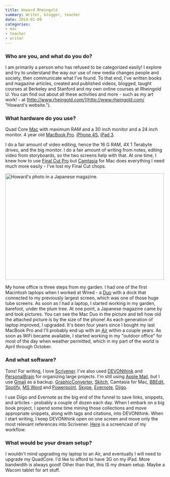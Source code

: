 ```yaml
---
title: Howard Rheingold
summary: Writer, blogger, teacher
date: 2014-01-09
categories:
- mac
- teacher
- writer
---
```


### Who are you, and what do you do?

I am primarily a person who has refused to be categorized easily! I explore and try to understand the way our use of new media changes people and society, then communicate what I've found. To that end, I've written books and magazine articles, created and published videos, blogged, taught courses at Berkeley and Stanford and my own online courses at Rheingold U. You can find out about all these activities and more - such as my art work! - at [http://www.rheingold.com/](http://www.rheingold.com/ "Howard's website.").

### What hardware do you use?

Quad Core [Mac][mac-pro] with maximum RAM and a 30 inch monitor and a 24 inch monitor. 4 year old [MacBook Pro][macbook-pro]. [iPhone 4S][iphone-4s], [iPad 3][ipad-3].

I do a fair amount of video editing, hence the 16 G RAM, 4X 1 Terabyte drives, and the big monitor. I do a fair amount of writing from notes, editing video from storyboards, so the two screens help with that. At one time, I knew how to use [Final Cut Pro][final-cut-pro] but [Camtasia][] for Mac does everything I need much more easily - I've lost my Final Cut chops.

<img src="/images/interviews/howard.rheingold/magazine.jpg" width="500" height="335" alt="Howard's photo in a Japanese magazine." class="detail">

My home office is three steps from my garden. I had one of the first Macintosh laptops when I worked at Wired - a [Duo][powerbook-duo] with a dock that connected to my previously largest screen, which was one of those huge tube screens. As soon as I had a laptop, I started working in my garden, barefoot, under the plum tree. At one point, a Japanese magazine came by and took pictures. You can see the Mac Duo in the picture and tell how old the attached picture is by the size of the phone! As each generation of laptop improved, I upgraded. It's been four years since I bought my last MacBook Pro and I'll probably end up with an [Air][macbook-air] within a couple years. As soon as WiFi became available, I started working in my "outdoor office" for most of the day when weather permitted, which in my part of the world is April through October.

### And what software?

Tons! For writing, I love [Scrivener][]. I've also used [DEVONthink][] and [PersonalBrain][] for organizing large projects. I'm still using [Apple Mail][mail], but I use [Gmail][] as a backup. [GraphicConverter][], [Skitch][], Camtasia for Mac, [BBEdit][], [Spotify][], [MS Word][word] and [Powerpoint][], [Skype][], [Evernote][], [Diigo][].

I use Diigo and Evernote as the big end of the funnel to save links, snippets, and articles - probably a couple of dozen each day. When I embark on a big book project, I spend some time mining those collections and move appropriate snippets, along with tags and citations, into DEVONthink. When I start writing, I keep DEVONthink open on one screen and move only the most relevant references into Scrivener. [Here](http://www.screenr.com/rNl/ "A screencast of Howard's workflow.") is a screencast of my workflow.

### What would be your dream setup?

I wouldn't mind upgrading my laptop to an Air, and eventually I will need to upgrade my QuadCore. I'd like to afford to have 3G on my iPad. More bandwidth is always good! Other than that, this IS my dream setup. Maybe a Wacom tablet for art stuff.

[bbedit]: http://www.barebones.com/products/bbedit/ "A text editor for the Mac."
[camtasia]: https://www.techsmith.com/video-editor.html "Screencasting software."
[devonthink]: https://www.devontechnologies.com/apps/devonthink/ "Software for storing all your documents, scans etc."
[diigo]: https://www.diigo.com/ "A bookmarking service."
[evernote]: https://evernote.com/ "Online software for capturing notes."
[final-cut-pro]: https://en.wikipedia.org/wiki/Final_Cut_Pro "A nonlinear video editor."
[gmail]: https://mail.google.com/mail/u/0/ "Web-based email."
[graphicconverter]: https://www.lemkesoft.de/en/products/graphicconverter/ "A Swiss Army Knife graphics tool for the Mac."
[ipad-3]: https://www.apple.com/ipad/ "A tablet device with a retina display."
[iphone-4s]: https://en.wikipedia.org/wiki/IPhone_4S "A smartphone."
[mac-pro]: https://www.apple.com/mac-pro/ "The Intel-based Mac tower computer."
[macbook-air]: https://www.apple.com/macbook-air/ "A very thin laptop."
[macbook-pro]: https://www.apple.com/macbook-pro/ "A laptop."
[mail]: https://en.wikipedia.org/wiki/Mail_(application) "The default Mac OS X mail client."
[personalbrain]: https://www.softwarecasa.com "Mind mapping software."
[powerbook-duo]: https://en.wikipedia.org/wiki/PowerBook_Duo "An old line of Mac laptops."
[powerpoint]: https://www.microsoft.com/en-us/microsoft-365/powerpoint "Presentation software."
[scrivener]: http://web.archive.org/web/20190626125457/http://www.literatureandlatte.com:80/scrivener.php? "A Mac text editor aimed at writers."
[skitch]: https://evernote.com/products/skitch "An always-on image editor for the Mac."
[skype]: https://www.skype.com/en/ "Voice and video chat software."
[spotify]: https://open.spotify.com/__noul__?pfhp=2c2ccb58-8a92-4713-a1c0-8b43b3090b49 "A music streaming service."
[word]: https://www.microsoft.com/en-us/microsoft-365/word "A document editor."
